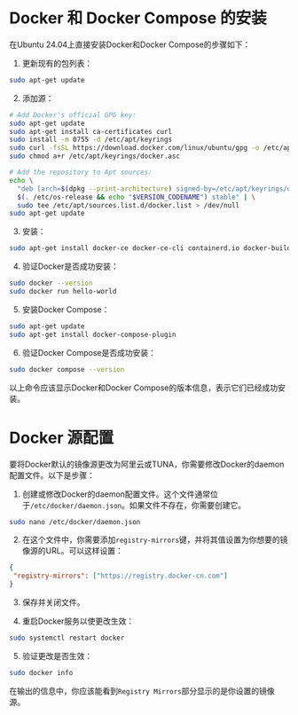 # Docker 和 Docker Compose 的安装

在Ubuntu 24.04上直接安装Docker和Docker Compose的步骤如下：

1. 更新现有的包列表：
```bash
sudo apt-get update
```

2. 添加源：
```bash
# Add Docker's official GPG key:
sudo apt-get update
sudo apt-get install ca-certificates curl
sudo install -m 0755 -d /etc/apt/keyrings
sudo curl -fsSL https://download.docker.com/linux/ubuntu/gpg -o /etc/apt/keyrings/docker.asc
sudo chmod a+r /etc/apt/keyrings/docker.asc

# Add the repository to Apt sources:
echo \
  "deb [arch=$(dpkg --print-architecture) signed-by=/etc/apt/keyrings/docker.asc] https://download.docker.com/linux/ubuntu \
  $(. /etc/os-release && echo "$VERSION_CODENAME") stable" | \
  sudo tee /etc/apt/sources.list.d/docker.list > /dev/null
sudo apt-get update
```

3. 安装：
```bash
sudo apt-get install docker-ce docker-ce-cli containerd.io docker-buildx-plugin docker-compose-plugin
```

4. 验证Docker是否成功安装：
```bash
sudo docker --version
sudo docker run hello-world
```

5. 安装Docker Compose：
```bash
sudo apt-get update
sudo apt-get install docker-compose-plugin
```

6. 验证Docker Compose是否成功安装：
```bash
sudo docker compose --version
```

以上命令应该显示Docker和Docker Compose的版本信息，表示它们已经成功安装。


# Docker 源配置

要将Docker默认的镜像源更改为阿里云或TUNA，你需要修改Docker的daemon配置文件。以下是步骤：

1. 创建或修改Docker的daemon配置文件。这个文件通常位于`/etc/docker/daemon.json`。如果文件不存在，你需要创建它。

```bash
sudo nano /etc/docker/daemon.json
```

2. 在这个文件中，你需要添加`registry-mirrors`键，并将其值设置为你想要的镜像源的URL。可以这样设置：

```json
{
 "registry-mirrors": ["https://registry.docker-cn.com"]
}
```

3. 保存并关闭文件。

4. 重启Docker服务以使更改生效：

```bash
sudo systemctl restart docker
```

5. 验证更改是否生效：

```bash
sudo docker info
```

在输出的信息中，你应该能看到`Registry Mirrors`部分显示的是你设置的镜像源。